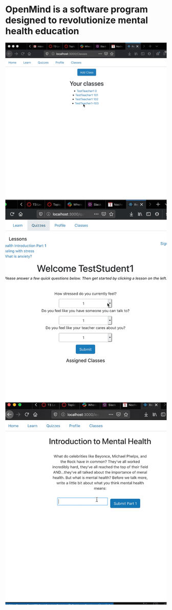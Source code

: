 # OpenMind is a software program designed to revolutionize mental health education

![alt text](react-backend/videos/Sample_Teacher_Class_Data_Page.gif)
![alt text](react-backend/videos/Sample_Student_Quiz.gif)
![alt text](react-backend/videos/Sample_Module.gif)
